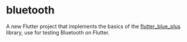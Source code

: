 # bluetooth

A new Flutter project that implements the basics of the [flutter_blue_plus](https://pub.dev/packages/flutter_blue_plus) library, use for testing Bluetooth on Flutter.
